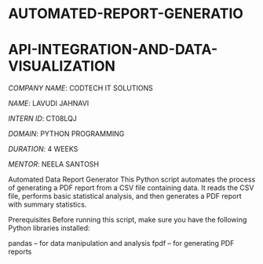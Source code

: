 # AUTOMATED-REPORT-GENERATIO

# API-INTEGRATION-AND-DATA-VISUALIZATION
*COMPANY NAME*: CODTECH IT SOLUTIONS

*NAME*: LAVUDI JAHNAVI


*INTERN ID*: CT08LQJ

*DOMAIN*: PYTHON PROGRAMMING

*DURATION*: 4 WEEKS

*MENTOR*: NEELA SANTOSH












Automated Data Report Generator
This Python script automates the process of generating a PDF report from a CSV file containing data. It reads the CSV file, performs basic statistical analysis, and then generates a PDF report with summary statistics.

Prerequisites
Before running this script, make sure you have the following Python libraries installed:

pandas – for data manipulation and analysis
fpdf – for generating PDF reports
